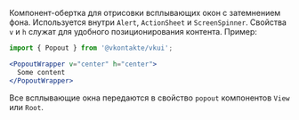 Компонент-обертка для отрисовки всплывающих окон с затемнением фона. Используется внутри `Alert`, `ActionSheet`
и `ScreenSpinner`. Свойства `v` и `h` служат для удобного позиционирования контента. Пример:

```jsx static
import { Popout } from '@vkontakte/vkui';

<PopoutWrapper v="center" h="center">
  Some content
</PopoutWrapper>
```

Все всплывающие окна передаются в свойство `popout` компонентов `View` или `Root`.
